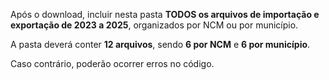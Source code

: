 Após o download, incluir nesta pasta **TODOS os arquivos de importação e exportação de 2023 a 2025**, organizados por NCM ou por município. 

A pasta deverá conter **12 arquivos**, sendo **6 por NCM** e **6 por município**.

Caso contrário, poderão ocorrer erros no código.
